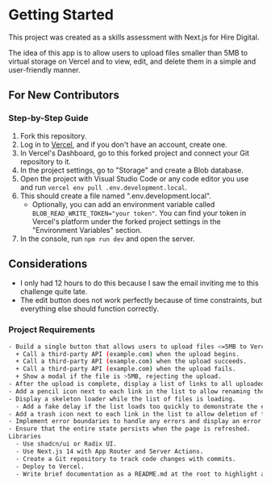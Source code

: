 

# Getting Started

This project was created as a skills assessment with Next.js for Hire Digital. 

The idea of this app is to allow users to upload files smaller than 5MB to virtual storage on Vercel and to view, edit, and delete them in a simple and user-friendly manner.

## For New Contributors

### Step-by-Step Guide

1. Fork this repository.
2. Log in to [Vercel](https://vercel.com/), and if you don't have an account, create one.
3. In Vercel's Dashboard, go to this forked project and connect your Git repository to it.
4. In the project settings, go to "Storage" and create a Blob database.
5. Open the project with Visual Studio Code or any code editor you use and run `vercel env pull .env.development.local`.
6. This should create a file named ".env.development.local".
   - Optionally, you can add an environment variable called `BLOB_READ_WRITE_TOKEN="your token"`. You can find your token in Vercel's platform under the forked project settings in the "Environment Variables" section.
7. In the console, run `npm run dev` and open the server.

## Considerations

- I only had 12 hours to do this because I saw the email inviting me to this challenge quite late.
- The edit button does not work perfectly because of time constraints, but everything else should function correctly.

### Project Requirements

```bash
- Build a single button that allows users to upload files <=5MB to Vercel’s blob storage.
  + Call a third-party API (example.com) when the upload begins.
  + Call a third-party API (example.com) when the upload succeeds.
  + Call a third-party API (example.com) when the upload fails.
  + Show a modal if the file is >5MB, rejecting the upload.
- After the upload is complete, display a list of links to all uploaded files so they can be downloaded again.
- Add a pencil icon next to each link in the list to allow renaming the file. A modal with Save and Cancel buttons should open for renaming.
- Display a skeleton loader while the list of files is loading.
  - Add a fake delay if the list loads too quickly to demonstrate the effect.
- Add a trash icon next to each link in the list to allow deletion of the file.
- Implement error boundaries to handle any errors and display an error UI.
- Ensure that the entire state persists when the page is refreshed.
Libraries
  - Use shadcn/ui or Radix UI.
  - Use Next.js 14 with App Router and Server Actions.
  - Create a Git repository to track code changes with commits.
  - Deploy to Vercel.
  - Write brief documentation as a README.md at the root to highlight anything relevant for new contributors.
```


